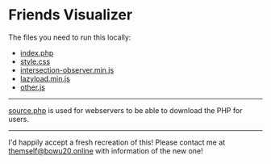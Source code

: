 # Friends Visualizer

The files you need to run this locally:
- [index.php](./index.php)
- [style.css](./style.css)
- [intersection-observer.min.js](./intersection-observer.min.js)
- [lazyload.min.js](./lazyload.min.js)
- [other.js](./other.js)

---
[source.php](./source.php) is used for webservers to be able to download the PHP for users.

---
I'd happily accept a fresh recreation of this! Please contact me at [themself@bowu20.online](mailto:themself@bowu20.online) with information of the new one!